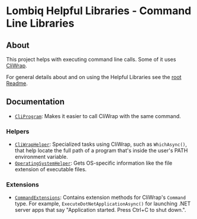 # Lombiq Helpful Libraries - Command Line Libraries

## About

This project helps with executing command line calls. Some of it uses [CliWrap](https://github.com/Tyrrrz/CliWrap).

For general details about and on using the Helpful Libraries see the [root Readme](../Readme.md).

## Documentation

- [`CliProgram`](CliProgram.cs): Makes it easier to call CliWrap with the same command.

### Helpers

- [`CliWrapHelper`](Helpers/CliWrapHelper.cs): Specialized tasks using CliWrap, such as `WhichAsync()`, that help locate the full path of a program that's inside the user's PATH environment variable.
- [`OperatingSystemHelper`](Helpers/OperatingSystemHelper.cs): Gets OS-specific information like the file extension of executable files.

### Extensions

- [`CommandExtensions`](Extensions/CommandExtensions.cs): Contains extension methods for CliWrap's `Command` type. For example, `ExecuteDotNetApplicationAsync()` for launching .NET server apps that say "Application started. Press Ctrl+C to shut down.".
